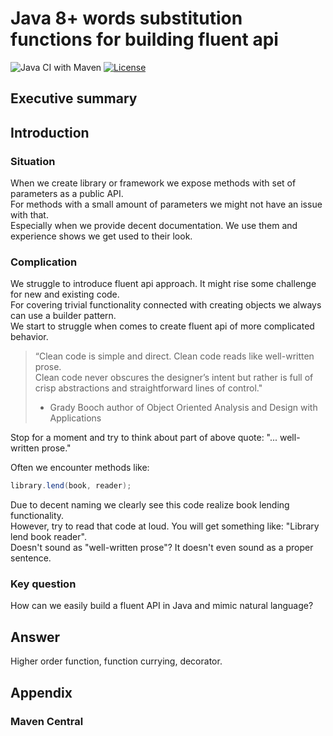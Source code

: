 # Java 8+ words substitution functions for building fluent api

![Java CI with Maven](https://github.com/stawirej/fluent-api/workflows/Java%20CI%20with%20Maven/badge.svg)
[![License](http://img.shields.io/:license-apache-blue.svg)](http://www.apache.org/licenses/LICENSE-2.0.html)

## Executive summary

## Introduction

### Situation
When we create library or framework we expose methods with set of parameters as a public API. \
For methods with a small amount of parameters we might not have an issue with that. \
Especially when we provide decent documentation. We use them and experience shows we get used to their look.

### Complication
We struggle to introduce fluent api approach. It might rise some challenge for new and existing code. \
For covering trivial functionality connected with creating objects we always can use a builder pattern. \
We start to struggle when comes to create fluent api of more complicated behavior.

> “Clean code is simple and direct. Clean code reads like well-written prose. \
> Clean code never obscures the designer’s intent but rather is full of crisp abstractions and straightforward lines of control."
> * Grady Booch author of Object Oriented Analysis and Design with Applications

Stop for a moment and try to think about part of above quote: "... well-written prose."

Often we encounter methods like:
```java
library.lend(book, reader);
```

Due to decent naming we clearly see this code realize book lending functionality. \
However, try to read that code at loud. You will get something like: "Library lend book reader".\
Doesn't sound as "well-written prose"? It doesn't even sound as a proper sentence.

### Key question
How can we easily build a fluent API in Java and mimic natural language?

## Answer
Higher order function, function currying, decorator.
 
## Appendix

### Maven Central